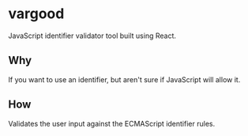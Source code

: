 # vargood
JavaScript identifier validator tool built using React.


## Why
If you want to use an identifier, but aren't sure if JavaScript will allow it.

## How
Validates the user input against the ECMAScript identifier rules.

